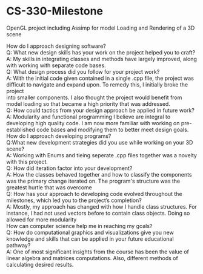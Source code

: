# CS-330-Milestone
OpenGL project including Assimp for model Loading and Rendering of a 3D scene  

How do I approach designing software?  
  Q: What new design skills has your work on the project helped you to craft?  
  A: My skills in integrating classes and methods have largely improved, along with working with separate code bases.  
  Q: What design process did you follow for your project work?  
  A: With the initial code given contained in a single .cpp file, the project was difficult to navigate and expand upon. To remedy this, I initially broke the project  
    into smaller components. I also thought the project would benefit from model loading so that became a high priority that was addressed.  
  Q: How could tactics from your design approach be applied in future work?  
  A: Modularity and functional programming I believe are integral to developing high quality code. I am now more familiar with working on pre-established code bases and 
    modifying them to better meet design goals.  
How do I approach developing programs?  
  Q:What new development strategies did you use while working on your 3D scene?  
  A: Working with Enums and tieing seperate .cpp files together was a novelty with this project.  
  Q: How did iteration factor into your development?  
  A: How the classes behaved together and how to classify the components was the primary change iterated on. The program's structure was the greatest hurtle that was         overcome  
  Q: How has your approach to developing code evolved throughout the milestones, which led you to the project’s completion?  
  A: Mostly, my approach has changed with how I handle class structures. For instance, I had not used vectors before to contain class objects. Doing so allowed for more      modularity  
How can computer science help me in reaching my goals?  
  Q: How do computational graphics and visualizations give you new knowledge and skills that can be applied in your future educational pathway?  
  A: One of most significant insights from the course has been the value of linear algebra and matrices computations. Also, different methods of calculating desired        results.  
